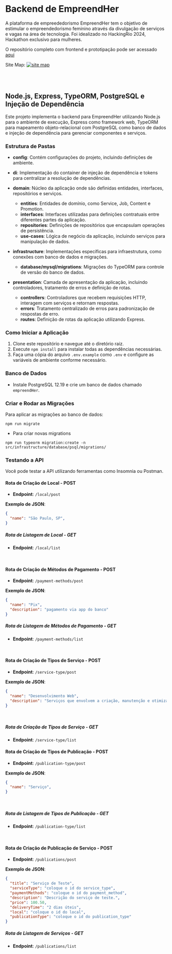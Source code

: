 
# Backend de EmpreendHer
A plataforma de empreededorismo EmpreendHer  tem o objetivo de estimular o empreendedorismo feminino através da divulgação de serviços e vagas na área de tecnologia. Foi idealizado no HackingRio 2024, Hackathon exclusivo para mulheres.

O repositório completo com frontend e prototipação pode ser acessado [aqui](https://github.com/hackingrio/hacking-her2024-41)

Site Map: [![site map](https://images2.imgbox.com/b3/ca/fU9d3xip_o.png)](https://imgbox.com/fU9d3xip)

</br> </br>

## Node.js, Express, TypeORM, PostgreSQL e Injeção de Dependência

Este projeto implementa o backend para EmpreendHer utilizando Node.js para o ambiente de execução, Express como framework web, TypeORM para mapeamento objeto-relacional com PostgreSQL como banco de dados e injeção de dependência para gerenciar componentes e serviços.

### Estrutura de Pastas

- **config**: Contém configurações do projeto, incluindo definições de ambiente.
- **di**: Implementação do container de injeção de dependência e tokens para centralizar a resolução de dependências.
- **domain**: Núcleo da aplicação onde são definidas entidades, interfaces, repositórios e serviços.
  - **entities**: Entidades de domínio, como Service, Job, Content e Promotion.
  - **interfaces**: Interfaces utilizadas para definições contratuais entre diferentes partes da aplicação.
  - **repositories**: Definições de repositórios que encapsulam operações de persistência.
  - **use-cases**: Lógica de negócio da aplicação, incluindo serviços para manipulação de dados.

- **infrastructure**: Implementações específicas para infraestrutura, como conexões com banco de dados e migrações.
  - **database/mysql/migrations**: Migrações do TypeORM para controle de versão do banco de dados.

- **presentation**: Camada de apresentação da aplicação, incluindo controladores, tratamento de erros e definição de rotas.
  - **controllers**: Controladores que recebem requisições HTTP, interagem com serviços e retornam respostas.
  - **errors**: Tratamento centralizado de erros para padronização de respostas de erro.
  - **routes**: Definição de rotas da aplicação utilizando Express.

### Como Iniciar a Aplicação

1. Clone este repositório e navegue até o diretório raiz.
2. Execute `npm install` para instalar todas as dependências necessárias.
3. Faça uma cópia do arquivo `.env.example` como `.env` e configure as variáveis de ambiente conforme necessário.

### Banco de Dados

- Instale PostgreSQL 12.19 e crie um banco de dados chamado `empreendHer`.

### Criar e Rodar as Migrações

Para aplicar as migrações ao banco de dados:

```
npm run migrate
```

- Para criar novas migrations 
```
npm run typeorm migration:create -n src/infrastructure/database/psql/migrations/  
```

### Testando a API

Você pode testar a API utilizando ferramentas como Insomnia ou Postman.


#### Rota de Criação de Local - POST

- **Endpoint**: `/local/post`

**Exemplo de JSON**:

```json
{
  "name": "São Paulo, SP",
}
```

##### Rota de Listagem de Local - GET

- **Endpoint**: `/local/list`


</br>

#### Rota de Criação de Métodos de Pagamento - POST

- **Endpoint**: `/payment-methods/post`

**Exemplo de JSON**:

```json
{
  "name": "Pix",
  "description": "pagamento via app do banco"
}
```
##### Rota de Listagem de Métodos de Pagamento - GET

- **Endpoint**: `/payment-methods/list`

</br>

#### Rota de Criação de Tipos de Serviço - POST

- **Endpoint**: `/service-type/post`

**Exemplo de JSON**:

```json
{
  "name": "Desenvolvimento Web",
  "description": "Serviços que envolvem a criação, manutenção e otimização de websites e aplicações web. Inclui design responsivo, desenvolvimento front-end e back-end, integração de APIs, e-commerce, blogs, portfólios."
}

```
</br>

##### Rota de Criação de Tipos de Serviço - GET

- **Endpoint**: `/service-type/list`


#### Rota de Criação de Tipos de Publicação - POST

- **Endpoint**: `/publication-type/post`

**Exemplo de JSON**:

```json
{
  "name": "Serviço",
}

```
</br>

##### Rota de Listagem de Tipos de Publicação - GET

- **Endpoint**: `/publication-type/list`

</br>

#### Rota de Criação de Publicação de Serviço - POST

- **Endpoint**: `/publications/post`

**Exemplo de JSON**:

```json
{
  "title": "Serviço de Teste",
  "serviceType": "coloque o id do service_type",
  "paymentMethods": "coloque o id do payment_method",
  "description": "Descrição do serviço de teste.",
  "price": 100.50,
  "deliveryTime": "2 dias úteis",
  "local": "coloque o id do local",
  "publicationType": "coloque o id do publication_type"
}

```

##### Rota de Listagem de Serviços - GET

- **Endpoint**: `/publications/list`
